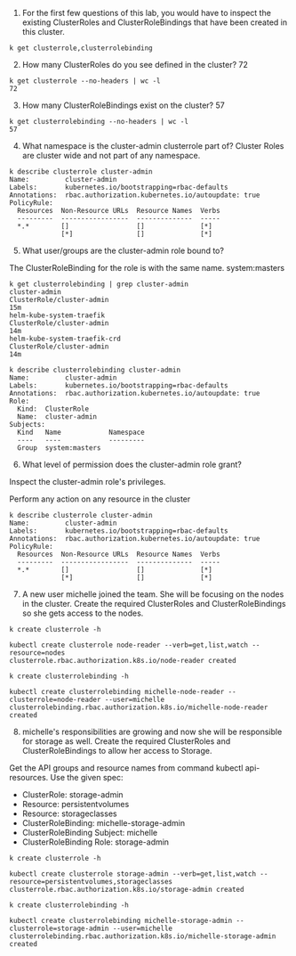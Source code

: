 1. For the first few questions of this lab, you would have to inspect the existing ClusterRoles and ClusterRoleBindings that have been created in this cluster.

```shell
k get clusterrole,clusterrolebinding
```

2. How many ClusterRoles do you see defined in the cluster?
72

```shell
k get clusterrole --no-headers | wc -l
72
```

3. How many ClusterRoleBindings exist on the cluster?
57

```shell
k get clusterrolebinding --no-headers | wc -l
57
```

4. What namespace is the cluster-admin clusterrole part of?
Cluster Roles are cluster wide and not part of any namespace.

```shell
k describe clusterrole cluster-admin
Name:         cluster-admin
Labels:       kubernetes.io/bootstrapping=rbac-defaults
Annotations:  rbac.authorization.kubernetes.io/autoupdate: true
PolicyRule:
  Resources  Non-Resource URLs  Resource Names  Verbs
  ---------  -----------------  --------------  -----
  *.*        []                 []              [*]
             [*]                []              [*]
```

5. What user/groups are the cluster-admin role bound to?

The ClusterRoleBinding for the role is with the same name.
system:masters

```shell
k get clusterrolebinding | grep cluster-admin
cluster-admin                                                   ClusterRole/cluster-admin                                                   15m
helm-kube-system-traefik                                        ClusterRole/cluster-admin                                                   14m
helm-kube-system-traefik-crd                                    ClusterRole/cluster-admin                                                   14m

k describe clusterrolebinding cluster-admin
Name:         cluster-admin
Labels:       kubernetes.io/bootstrapping=rbac-defaults
Annotations:  rbac.authorization.kubernetes.io/autoupdate: true
Role:
  Kind:  ClusterRole
  Name:  cluster-admin
Subjects:
  Kind   Name            Namespace
  ----   ----            ---------
  Group  system:masters  
```

6. What level of permission does the cluster-admin role grant?

Inspect the cluster-admin role's privileges.

Perform any action on any resource in the cluster

```shell
k describe clusterrole cluster-admin
Name:         cluster-admin
Labels:       kubernetes.io/bootstrapping=rbac-defaults
Annotations:  rbac.authorization.kubernetes.io/autoupdate: true
PolicyRule:
  Resources  Non-Resource URLs  Resource Names  Verbs
  ---------  -----------------  --------------  -----
  *.*        []                 []              [*]
             [*]                []              [*]
```

7. A new user michelle joined the team. She will be focusing on the nodes in the cluster. Create the required ClusterRoles and ClusterRoleBindings so she gets access to the nodes.

```shell
k create clusterrole -h

kubectl create clusterrole node-reader --verb=get,list,watch --resource=nodes
clusterrole.rbac.authorization.k8s.io/node-reader created

k create clusterrolebinding -h

kubectl create clusterrolebinding michelle-node-reader --clusterrole=node-reader --user=michelle
clusterrolebinding.rbac.authorization.k8s.io/michelle-node-reader created
```

8. michelle's responsibilities are growing and now she will be responsible for storage as well. Create the required ClusterRoles and ClusterRoleBindings to allow her access to Storage.

Get the API groups and resource names from command kubectl api-resources. Use the given spec:
- ClusterRole: storage-admin
- Resource: persistentvolumes
- Resource: storageclasses
- ClusterRoleBinding: michelle-storage-admin
- ClusterRoleBinding Subject: michelle
- ClusterRoleBinding Role: storage-admin

```shell
k create clusterrole -h

kubectl create clusterrole storage-admin --verb=get,list,watch --resource=persistentvolumes,storageclasses
clusterrole.rbac.authorization.k8s.io/storage-admin created

k create clusterrolebinding -h

kubectl create clusterrolebinding michelle-storage-admin --clusterrole=storage-admin --user=michelle
clusterrolebinding.rbac.authorization.k8s.io/michelle-storage-admin created
```
